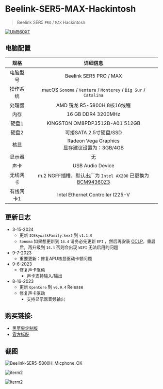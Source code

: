 # Beelink-SER5-MAX-Hackintosh
> Beelink SER5 `PRO` / `MAX` Hackintosh

[![UM560XT](./ScreenShots/Beelink-SER5-5800H-MAX.png)](https://item.taobao.com/item.htm?id=849425992734)

## 电脑配置

|   规格    |                           详细信息                           |
| :-------: | :----------------------------------------------------------: |
| 电脑型号  |                    Beelink SER5 PRO / MAX                    |
| 操作系统  | macOS `Sonoma` / `Ventura` /  `Monterey` / `Big Sur` / `Catalina` |
|  处理器   |                 AMD 锐龙 R5-5800H 8核16线程                  |
|   内存    |                      16 GB DDR4 3200MHz                      |
|   硬盘1   |                KINGSTON OM8PDP3512B-A01 512GB                |
|   硬盘2   |                    可接SATA 2.5寸硬盘/SSD                    |
|   核显    |      Radeon Vega Graphics<br />显存建议设置为：3GB/4GB       |
|  显示器   |                              无                              |
|   声卡    |                       USB Audio Device                       |
| 无线网卡  | m.2 NGFF插槽，默认出厂为 `Intel AX200` 已更换为[BCM94360Z3](https://blog.daliansky.net/uploads/WeChatandShop.png) |
| 有线网卡1 |               Intel Ethernet Controller I225-V               |

## 更新日志

- 3-15-2024
  - 更新 `IOSkywalkFamily.kext` 到 `v1.1.0`
  - `Sonoma` 如果想更新到 `14.4` 请务必先更新 `EFI` ，然后再安装 [OCLP](https://pan.daliansky.net/APPS/OCLP/OCLP.md)，重启后，再升级到 `14.4` 否则会出现 `WIFI` 无法启用的问题
- 9-7-2023
  - 重要更新：修复APU核显驱动卡顿问题
- 9-6-2023
  - 修复声卡驱动
    - 声卡支持输入/输出
- 8-16-2023
  - 更新 `OpenCore` 到 `v0.9.4` Release
  - 修复声卡驱动
    - 支持显示器音频输出

## 购买链接:

- [黑苹果定制版](https://item.taobao.com/item.htm?id=849425992734)
- [官方标配](https://u.jd.com/u6CAzYx)

## 截图

![Beelink-SER5-5800H_Micphone_OK](./ScreenShots/Beelink-SER5-5800H_Micphone_OK.png)

![iterm2](./ScreenShots/HDMI-Audio.png)

![iterm2](./ScreenShots/Beelink-SER5-MAX-iTerm.png)
